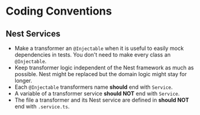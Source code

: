 # Coding Conventions

## Nest Services

- Make a transformer an `@Injectable` when it is useful to easily mock dependencies in tests. You don't need to make every class an `@Injectable`.
- Keep transformer logic independent of the Nest framework as much as possible. Nest might be replaced but the domain logic might stay for longer.
- Each `@Injectable` transformers name **should** end with `Service`.
- A variable of a transformer service **should NOT** end with `Service`.
- The file a transformer and its Nest service are defined in **should NOT** end with `.service.ts`.